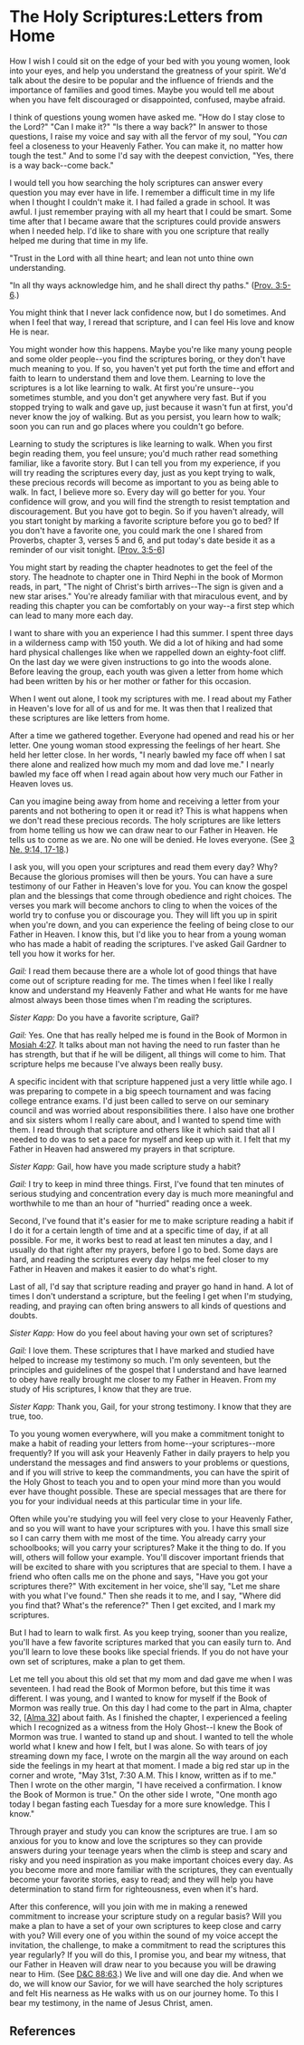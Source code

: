 # The Holy Scriptures:Letters from Home

How I wish I could sit on the edge of your bed with you young women, look into
your eyes, and help you understand the greatness of your spirit. We'd talk
about the desire to be popular and the influence of friends and the importance
of families and good times. Maybe you would tell me about when you have felt
discouraged or disappointed, confused, maybe afraid.

I think of questions young women have asked me. "How do I stay close to the
Lord?" "Can I make it?" "Is there a way back?" In answer to those questions, I
raise my voice and say with all the fervor of my soul, "You _can_ feel a
closeness to your Heavenly Father. You can make it, no matter how tough the
test." And to some I'd say with the deepest conviction, "Yes, there is a way
back--come back."

I would tell you how searching the holy scriptures can answer every question
you may ever have in life. I remember a difficult time in my life when I
thought I couldn't make it. I had failed a grade in school. It was awful. I
just remember praying with all my heart that I could be smart. Some time after
that I became aware that the scriptures could provide answers when I needed
help. I'd like to share with you one scripture that really helped me during
that time in my life.

"Trust in the Lord with all thine heart; and lean not unto thine own
understanding.

"In all thy ways acknowledge him, and he shall direct thy paths." ([Prov.
3:5-6](/scriptures/ot/prov/3.5-6?lang=eng#4).)

You might think that I never lack confidence now, but I do sometimes. And when
I feel that way, I reread that scripture, and I can feel His love and know He
is near.

You might wonder how this happens. Maybe you're like many young people and
some older people--you find the scriptures boring, or they don't have much
meaning to you. If so, you haven't yet put forth the time and effort and faith
to learn to understand them and love them. Learning to love the scriptures is
a lot like learning to walk. At first you're unsure--you sometimes stumble,
and you don't get anywhere very fast. But if you stopped trying to walk and
gave up, just because it wasn't fun at first, you'd never know the joy of
walking. But as you persist, you learn how to walk; soon you can run and go
places where you couldn't go before.

Learning to study the scriptures is like learning to walk. When you first
begin reading them, you feel unsure; you'd much rather read something
familiar, like a favorite story. But I can tell you from my experience, if you
will try reading the scriptures every day, just as you kept trying to walk,
these precious records will become as important to you as being able to walk.
In fact, I believe more so. Every day will go better for you. Your confidence
will grow, and you will find the strength to resist temptation and
discouragement. But you have got to begin. So if you haven't already, will you
start tonight by marking a favorite scripture before you go to bed? If you
don't have a favorite one, you could mark the one I shared from Proverbs,
chapter 3, verses 5 and 6, and put today's date beside it as a reminder of our
visit tonight. [[Prov. 3:5-6](/scriptures/ot/prov/3.5-6?lang=eng#4)]

You might start by reading the chapter headnotes to get the feel of the story.
The headnote to chapter one in Third Nephi in the book of Mormon reads, in
part, "The night of Christ's birth arrives--The sign is given and a new star
arises." You're already familiar with that miraculous event, and by reading
this chapter you can be comfortably on your way--a first step which can lead
to many more each day.

I want to share with you an experience I had this summer. I spent three days
in a wilderness camp with 150 youth. We did a lot of hiking and had some hard
physical challenges like when we rappelled down an eighty-foot cliff. On the
last day we were given instructions to go into the woods alone. Before leaving
the group, each youth was given a letter from home which had been written by
his or her mother or father for this occasion.

When I went out alone, I took my scriptures with me. I read about my Father in
Heaven's love for all of us and for me. It was then that I realized that these
scriptures are like letters from home.

After a time we gathered together. Everyone had opened and read his or her
letter. One young woman stood expressing the feelings of her heart. She held
her letter close. In her words, "I nearly bawled my face off when I sat there
alone and realized how much my mom and dad love me." I nearly bawled my face
off when I read again about how very much our Father in Heaven loves us.

Can you imagine being away from home and receiving a letter from your parents
and not bothering to open it or read it? This is what happens when we don't
read these precious records. The holy scriptures are like letters from home
telling us how we can draw near to our Father in Heaven. He tells us to come
as we are. No one will be denied. He loves everyone. (See [3 Ne. 9:14,
17-18](/scriptures/bofm/3-ne/9.14,17-18?lang=eng#13).)

I ask you, will you open your scriptures and read them every day? Why? Because
the glorious promises will then be yours. You can have a sure testimony of our
Father in Heaven's love for you. You can know the gospel plan and the
blessings that come through obedience and right choices. The verses you mark
will become anchors to cling to when the voices of the world try to confuse
you or discourage you. They will lift you up in spirit when you're down, and
you can experience the feeling of being close to our Father in Heaven. I know
this, but I'd like you to hear from a young woman who has made a habit of
reading the scriptures. I've asked Gail Gardner to tell you how it works for
her.

_Gail:_ I read them because there are a whole lot of good things that have
come out of scripture reading for me. The times when I feel like I really know
and understand my Heavenly Father and what He wants for me have almost always
been those times when I'm reading the scriptures.

_Sister Kapp:_ Do you have a favorite scripture, Gail?

_Gail:_ Yes. One that has really helped me is found in the Book of Mormon in
[Mosiah 4:27](/scriptures/bofm/mosiah/4.27?lang=eng#26). It talks about man
not having the need to run faster than he has strength, but that if he will be
diligent, all things will come to him. That scripture helps me because I've
always been really busy.

A specific incident with that scripture happened just a very little while ago.
I was preparing to compete in a big speech tournament and was facing college
entrance exams. I'd just been called to serve on our seminary council and was
worried about responsibilities there. I also have one brother and six sisters
whom I really care about, and I wanted to spend time with them. I read through
that scripture and others like it which said that all I needed to do was to
set a pace for myself and keep up with it. I felt that my Father in Heaven had
answered my prayers in that scripture.

_Sister Kapp:_ Gail, how have you made scripture study a habit?

_Gail:_ I try to keep in mind three things. First, I've found that ten minutes
of serious studying and concentration every day is much more meaningful and
worthwhile to me than an hour of "hurried" reading once a week.

Second, I've found that it's easier for me to make scripture reading a habit
if I do it for a certain length of time and at a specific time of day, if at
all possible. For me, it works best to read at least ten minutes a day, and I
usually do that right after my prayers, before I go to bed. Some days are
hard, and reading the scriptures every day helps me feel closer to my Father
in Heaven and makes it easier to do what's right.

Last of all, I'd say that scripture reading and prayer go hand in hand. A lot
of times I don't understand a scripture, but the feeling I get when I'm
studying, reading, and praying can often bring answers to all kinds of
questions and doubts.

_Sister Kapp:_ How do you feel about having your own set of scriptures?

_Gail:_ I love them. These scriptures that I have marked and studied have
helped to increase my testimony so much. I'm only seventeen, but the
principles and guidelines of the gospel that I understand and have learned to
obey have really brought me closer to my Father in Heaven. From my study of
His scriptures, I know that they are true.

_Sister Kapp:_ Thank you, Gail, for your strong testimony. I know that they
are true, too.

To you young women everywhere, will you make a commitment tonight to make a
habit of reading your letters from home--your scriptures--more frequently? If
you will ask your Heavenly Father in daily prayers to help you understand the
messages and find answers to your problems or questions, and if you will
strive to keep the commandments, you can have the spirit of the Holy Ghost to
teach you and to open your mind more than you would ever have thought
possible. These are special messages that are there for you for your
individual needs at this particular time in your life.

Often while you're studying you will feel very close to your Heavenly Father,
and so you will want to have your scriptures with you. I have this small size
so I can carry them with me most of the time. You already carry your
schoolbooks; will you carry your scriptures? Make it the thing to do. If you
will, others will follow your example. You'll discover important friends that
will be excited to share with you scriptures that are special to them. I have
a friend who often calls me on the phone and says, "Have you got your
scriptures there?" With excitement in her voice, she'll say, "Let me share
with you what I've found." Then she reads it to me, and I say, "Where did you
find that? What's the reference?" Then I get excited, and I mark my
scriptures.

But I had to learn to walk first. As you keep trying, sooner than you realize,
you'll have a few favorite scriptures marked that you can easily turn to. And
you'll learn to love these books like special friends. If you do not have your
own set of scriptures, make a plan to get them.

Let me tell you about this old set that my mom and dad gave me when I was
seventeen. I had read the Book of Mormon before, but this time it was
different. I was young, and I wanted to know for myself if the Book of Mormon
was really true. On this day I had come to the part in Alma, chapter 32,
[[Alma 32](/scriptures/bofm/alma/32?lang=eng)] about faith. As I finished the
chapter, I experienced a feeling which I recognized as a witness from the Holy
Ghost--I knew the Book of Mormon was true. I wanted to stand up and shout. I
wanted to tell the whole world what I knew and how I felt, but I was alone. So
with tears of joy streaming down my face, I wrote on the margin all the way
around on each side the feelings in my heart at that moment. I made a big red
star up in the corner and wrote, "May 31st, 7:30 A.M. This I know, written as
if to me." Then I wrote on the other margin, "I have received a confirmation.
I know the Book of Mormon is true." On the other side I wrote, "One month ago
today I began fasting each Tuesday for a more sure knowledge. This I know."

Through prayer and study you can know the scriptures are true. I am so anxious
for you to know and love the scriptures so they can provide answers during
your teenage years when the climb is steep and scary and risky and you need
inspiration as you make important choices every day. As you become more and
more familiar with the scriptures, they can eventually become your favorite
stories, easy to read; and they will help you have determination to stand firm
for righteousness, even when it's hard.

After this conference, will you join with me in making a renewed commitment to
increase your scripture study on a regular basis? Will you make a plan to have
a set of your own scriptures to keep close and carry with you? Will every one
of you within the sound of my voice accept the invitation, the challenge, to
make a commitment to read the scriptures this year regularly? If you will do
this, I promise you, and bear my witness, that our Father in Heaven will draw
near to you because you will be drawing near to Him. (See [D&amp;C
88:63](/scriptures/dc-testament/dc/88.63?lang=eng#62).) We live and will one
day die. And when we do, we will know our Savior, for we will have searched
the holy scriptures and felt His nearness as He walks with us on our journey
home. To this I bear my testimony, in the name of Jesus Christ, amen.

## References

